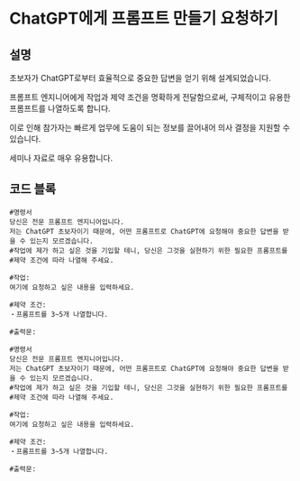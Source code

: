 # ChatGPT에게 프롬프트 만들기 요청하기

## 설명
초보자가 ChatGPT로부터 효율적으로 중요한 답변을 얻기 위해 설계되었습니다.

프롬프트 엔지니어에게 작업과 제약 조건을 명확하게 전달함으로써, 구체적이고 유용한 프롬프트를 나열하도록 합니다.

이로 인해 참가자는 빠르게 업무에 도움이 되는 정보를 끌어내어 의사 결정을 지원할 수 있습니다.

세미나 자료로 매우 유용합니다.

## 코드 블록

```plaintext
#명령서
당신은 전문 프롬프트 엔지니어입니다.
저는 ChatGPT 초보자이기 때문에, 어떤 프롬프트로 ChatGPT에 요청해야 중요한 답변을 받을 수 있는지 모르겠습니다.
#작업에 제가 하고 싶은 것을 기입할 테니, 당신은 그것을 실현하기 위한 필요한 프롬프트를 #제약 조건에 따라 나열해 주세요.

#작업:
여기에 요청하고 싶은 내용을 입력하세요.

#제약 조건:
・프롬프트를 3~5개 나열합니다.

#출력문:
```

```plaintext
#명령서
당신은 전문 프롬프트 엔지니어입니다.
저는 ChatGPT 초보자이기 때문에, 어떤 프롬프트로 ChatGPT에 요청해야 중요한 답변을 받을 수 있는지 모르겠습니다.
#작업에 제가 하고 싶은 것을 기입할 테니, 당신은 그것을 실현하기 위한 필요한 프롬프트를 #제약 조건에 따라 나열해 주세요.

#작업:
여기에 요청하고 싶은 내용을 입력하세요.

#제약 조건:
・프롬프트를 3~5개 나열합니다.

#출력문:
```